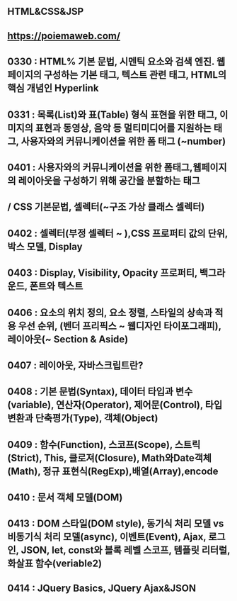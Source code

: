 ## HTML&CSS&JSP

## https://poiemaweb.com/

## 0330 : HTML% 기본 문법, 시멘틱 요소와 검색 엔진. 웹페이지의 구성하는 기본 태그, 텍스트 관련 태그, HTML의 핵심 개념인 Hyperlink

## 0331 : 목록(List)와 표(Table) 형식 표현을 위한 태그, 이미지의 표현과 동영상, 음악 등 멀티미디어를 지원하는 태그, 사용자와의 커뮤니케이션을 위한 폼 태그 (~number)

## 0401 : 사용자와의 커뮤니케이션을 위한 폼태그,웹페이지의 레이아웃을 구성하기 위해 공간을 분할하는 태그 
## / CSS 기본문법, 셀렉터(~구조 가상 클래스 셀렉터)

## 0402 : 셀렉터(부정 셀렉터 ~ ),CSS 프로퍼티 값의 단위, 박스 모델, Display

## 0403 : Display, Visibility, Opacity 프로퍼티, 백그라운드, 폰트와 텍스트

## 0406 : 요소의 위치 정의, 요소 정렬, 스타일의 상속과 적용 우선 순위, (벤더 프리픽스 ~ 웹디자인 타이포그래피), 레이아웃(~ Section & Aside)

## 0407 : 레이아웃, 자바스크립트란?

## 0408 : 기본 문법(Syntax), 데이터 타입과 변수(variable), 연산자(Operator), 제어문(Control), 타입변환과 단축평가(Type), 객체(Object)

## 0409 : 함수(Function), 스코프(Scope), 스트릭(Strict), This, 클로져(Closure), Math와Date객체(Math), 정규 표현식(RegExp),배열(Array),encode

## 0410 : 문서 객체 모델(DOM)

## 0413 : DOM 스타일(DOM style), 동기식 처리 모델 vs 비동기식 처리 모델(async), 이벤트(Event), Ajax, 로그인, JSON, let, const와 블록 레벨 스코프, 템플릿 리터럴, 화살표 함수(veriable2)

## 0414 : JQuery Basics, JQuery Ajax&JSON 